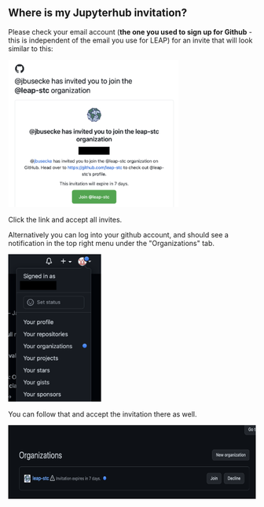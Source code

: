 ## Where is my Jupyterhub invitation?

Please check your email account (**the one you used to sign up for Github** - this is independent of the email you use for LEAP) for an invite that will look similar to this:

<img src="/assets/email_org_invite.png" alt="LEAPPangeo email invite" height="300"/>

Click the link and accept all invites.

Alternatively you can log into your github account, and should see a notification in the top right menu under the "Organizations" tab.

<img src="/assets/gh_org_invite_1.png" alt="LEAPPangeo gh invite" height="300"/>

You can follow that and accept the invitation there as well.

<img src="/assets/gh_org_invite_2.png" alt="LEAPPangeo gh invite2" height="150"/>
